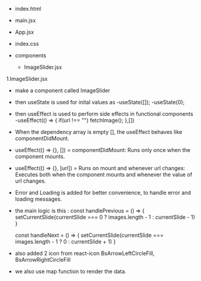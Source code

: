<!-- I M A G E     S L I D E R  -->

- index.html
- main.jsx
- App.jsx
- index.css

- components
    - ImageSlider.jsx



1.ImageSlider.jsx
- make a component called ImageSlider 
- then useState is used for inital values as
    -useState([]); 
    -useState(0);

- then useEffect is used to perform side effects in functional components
    -useEffect(() => {
        if(url !== "") fetchImage();
    },[])
- When the dependency array is empty [], the useEffect behaves like componentDidMount. 
- useEffect(() => {}, []) = componentDidMount: Runs only once when the component mounts.
- useEffect(() => {}, [url]) = Runs on mount and whenever url changes: Executes both when 
    the component mounts and whenever the value of url changes.

- Error and Loading is added for better convenience, to handle error and loading messages.

- the main logic is this : 
        const handlePrevious = () => {
        setCurrentSlide(currentSlide === 0 ? images.length - 1 : currentSlide - 1)
    }
    
    const handleNext = () => {
        setCurrentSlide(currentSlide === images.length - 1 ? 0 : currentSlide + 1)
    }

- also added 2 icon from react-icon
    BsArrowLeftCircleFill, 
    BsArrowRightCircleFill

- we also use map function to render the data.